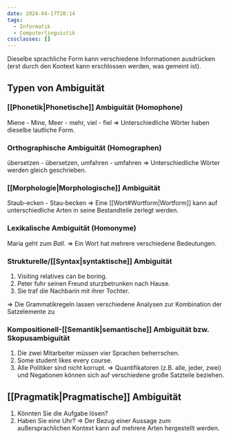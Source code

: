 ```yaml
---
date: 2024-04-17T20:14
tags:
  - Informatik
  - Computerlinguistik
cssclasses: []
---
```

Dieselbe sprachliche Form kann verschiedene Informationen ausdrücken (erst durch den Kontext kann erschlossen werden, was gemeint ist).

## Typen von Ambiguität
### [[Phonetik|Phonetische]] Ambiguität (Homophone)
Miene - Mine, Meer - mehr, viel - fiel
$\Rightarrow$ Unterschiedliche Wörter haben dieselbe lautliche Form.

### Orthographische Ambiguität (Homographen)
übersetzen - übersetzen, umfahren - umfahren
$\Rightarrow$ Unterschiedliche Wörter werden gleich geschrieben.

### [[Morphologie|Morphologische]] Ambiguität
Staub-ecken - Stau-becken
$\Rightarrow$ Eine [[Wort#Wortform|Wortform]] kann auf unterschiedliche Arten in seine Bestandteile zerlegt werden.

### Lexikalische Ambiguität (Homonyme)
Maria geht zum *Ball*.
$\Rightarrow$ Ein Wort hat mehrere verschiedene Bedeutungen.

### Strukturelle/[[Syntax|syntaktische]] Ambiguität
1. Visiting relatives can be boring.
2. Peter fuhr seinen Freund sturzbetrunken nach Hause.
3. Sie traf die Nachbarin mit ihrer Tochter.

$\Rightarrow$ Die Grammatikregeln lassen verschiedene Analysen zur Kombination der Satzelemente zu

### Kompositionell-[[Semantik|semantische]] Ambiguität bzw. Skopusambiguität
1. Die zwei Mitarbeiter müssen vier Sprachen beherrschen.
2. Some student likes every course.
3. Alle Politiker sind nicht korrupt.
$\Rightarrow$ Quantifikatoren (z.B. alle, jeder, zwei) und Negationen können sich auf verschiedene große Satzteile beziehen.

## [[Pragmatik|Pragmatische]] Ambiguität
1. Könnten Sie die Aufgabe lösen?
2. Haben Sie eine Uhr?
$\Rightarrow$ Der Bezug einer Aussage zum außersprachlichen Kontext kann auf mehrere Arten hergestellt werden. 